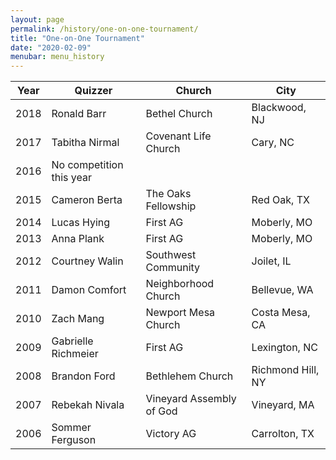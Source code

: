```yaml
---
layout: page
permalink: /history/one-on-one-tournament/
title: "One-on-One Tournament"
date: "2020-02-09"
menubar: menu_history
---
```


| Year | Quizzer                  | Church                   | City              |
|------|--------------------------|--------------------------|-------------------|
| 2018 | Ronald Barr              | Bethel Church            | Blackwood, NJ     |
| 2017 | Tabitha Nirmal           | Covenant Life Church     | Cary, NC          |
| 2016 | No competition this year |                          |                   |
| 2015 | Cameron Berta            | The Oaks Fellowship      | Red Oak, TX       |
| 2014 | Lucas Hying              | First AG                 | Moberly, MO       |
| 2013 | Anna Plank               | First AG                 | Moberly, MO       |
| 2012 | Courtney Walin           | Southwest Community      | Joilet, IL        |
| 2011 | Damon Comfort            | Neighborhood Church      | Bellevue, WA      |
| 2010 | Zach Mang                | Newport Mesa Church      | Costa Mesa, CA    |
| 2009 | Gabrielle Richmeier      | First AG                 | Lexington, NC     |
| 2008 | Brandon Ford             | Bethlehem Church         | Richmond Hill, NY |
| 2007 | Rebekah Nivala           | Vineyard Assembly of God | Vineyard, MA      |
| 2006 | Sommer Ferguson          | Victory AG               | Carrolton, TX     |
